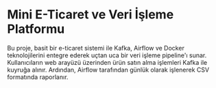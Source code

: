 # Mini E-Ticaret ve Veri İşleme Platformu
Bu proje, basit bir e-ticaret sistemi ile Kafka, Airflow ve Docker teknolojilerini entegre ederek uçtan uca bir veri işleme pipeline'ı sunar. Kullanıcıların web arayüzü üzerinden ürün satın alma işlemleri Kafka ile kuyruğa alınır. Ardından, Airflow tarafından günlük olarak işlenerek CSV formatında raporlanır.
